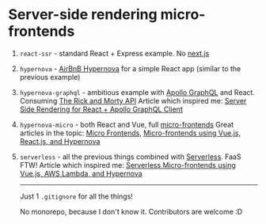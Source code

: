 # Server-side rendering micro-frontends

1. `react-ssr` - standard React + Express example. No [next.js](https://nextjs.org/)
2. `hypernova` - [AirBnB Hypernova](https://github.com/airbnb/hypernova) for a simple React app (similar to the previous example)
3. `hypernova-graphql` - ambitious example with [Apollo GraphQL](https://www.apollographql.com/docs/react/api/react-ssr/) and React. Consuming [The Rick and Morty API](https://rickandmortyapi.com/)
   Article which inspired me: [Server Side Rendering for React + Apollo GraphQL Client](https://bessey.dev/blog/2019/01/02/apollo-graphql-hypernova/)
4. `hypernova-micro` - both React and Vue, full [micro-frontends](https://micro-frontends.org/)
   Great articles in the topic: [Micro Frontends](https://martinfowler.com/articles/micro-frontends.html), [Micro-frontends using Vue.js, React.js, and Hypernova](https://medium.com/js-dojo/micro-frontends-using-vue-js-react-js-and-hypernova-af606a774602)
5. `serverless` - all the previous things combined with [Serverless](https://serverless.com/). FaaS FTW!
   Article which inspired me: [Serverless Micro-frontends using Vue.js, AWS Lambda, and Hypernova](https://medium.com/js-dojo/serverless-micro-frontends-using-vue-js-aws-lambda-and-hypernova-835d6f2b3bc9)

   ___
   Just 1 `.gitignore` for all the things!

   No monorepo, because I don't know it. Contributors are welcome :D